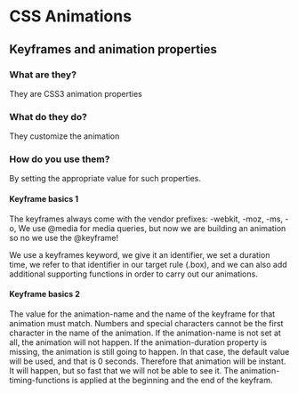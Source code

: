 # CSS Animations

## Keyframes and animation properties

### What are they?

They are CSS3 animation properties

### What do they do?

They customize the animation

### How do you use them?

By setting the appropriate value for such properties.


#### Keyframe basics 1
The keyframes always come with the vendor prefixes: -webkit, -moz, -ms, -o,
We use @media for media queries, but now we are building an animation so no we use the @keyframe!

We use a keyframes keyword, we give it an identifier, we set a duration time, we refer to that identifier 
in our target rule (.box), and we can also add additional supporting functions in order to carry out our animations.

#### Keyframe basics 2
The value for the animation-name and the name of the keyframe for that animation must match.
Numbers and special characters cannot be the first character in the name of the animation. If the animation-name is 
not set at all, the animation will not happen. If the animation-duration property is missing, the animation is still
going to happen. In that case, the default value will be used, and that is 0 seconds. Therefore that animation will
be instant. It will happen, but so fast that we will not be able to see it. The animation-timing-functions is applied
at the beginning and the end of the keyfram.